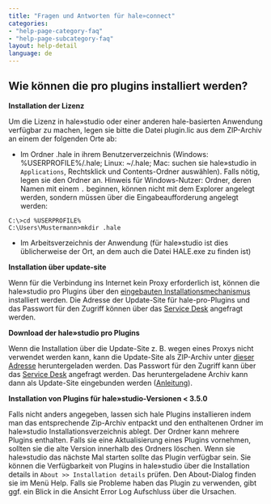 ```yaml
---
title: "Fragen und Antworten für hale»connect"
categories:
- "help-page-category-faq"
- "help-page-subcategory-faq"
layout: help-detail
language: de
---
```


<h2>Wie können die pro plugins installiert werden?</h2>

**Installation der Lizenz**

Um die Lizenz in hale»studio oder einer anderen hale-basierten Anwendung verfügbar zu machen, 
legen sie bitte die Datei plugin.lic aus dem ZIP-Archiv an einem der folgenden Orte ab:

- Im Ordner .hale in ihrem Benutzerverzeichnis (Windows: %USERPROFILE%/.hale; Linux: ~/.hale; 
Mac: suchen sie hale»studio in <code>Applications</code>, Rechtsklick und Contents-Ordner auswählen). 
Falls nötig, legen sie den Ordner an. Hinweis für Windows-Nutzer: Ordner, deren Namen mit einem <code>.</code> beginnen, 
können nicht mit dem Explorer angelegt werden, sondern müssen über die Eingabeaufforderung angelegt werden:

```
C:\>cd %USERPROFILE%
C:\Users\Mustermann>mkdir .hale
```

- Im Arbeitsverzeichnis der Anwendung (für hale»studio ist dies üblicherweise der Ort, an dem auch die Datei HALE.exe zu finden ist)

**Installation über update-site**

Wenn für die Verbindung ins Internet kein Proxy erforderlich ist, 
können die hale»studio pro Plugins über den 
<a href="http://help.halestudio.org/latest/index.jsp?topic=%2Feu.esdihumboldt.hale.doc.user%2Fhtml%2Fgetting_started%2Finstall_plugins.html&cp%3D0_2_3">eingebauten Installationsmechanismus</a> installiert werden.
Die Adresse der Update-Site für hale-pro-Plugins und das Passwort für den Zugriff können über das <a href="https://wetransform.atlassian.net/servicedesk/customer/portal/1">Service Desk</a> angefragt werden.

**Download der hale»studio pro Plugins**

Wenn die Installation über die Update-Site z. B. wegen eines Proxys nicht verwendet werden kann, 
kann die Update-Site als ZIP-Archiv unter <a href="https://wetransform.app.box.com/v/hale-pro-plugins">dieser Adresse</a> heruntergeladen werden.
Das Passwort für den Zugriff kann über das <a href="https://wetransform.atlassian.net/servicedesk/customer/portal/1">Service Desk</a> angefragt werden.
Das heruntergeladene Archiv kann dann als Update-Site eingebunden werden (<a href="http://help.halestudio.org/latest/index.jsp?topic=%2Feu.esdihumboldt.hale.doc.user%2Fhtml%2Fgetting_started%2Finstall_plugins.html&cp%3D0_2_3">Anleitung</a>).


**Installation von Plugins für hale»studio-Versionen < 3.5.0**

Falls nicht anders angegeben, lassen sich hale Plugins installieren indem man das entsprechende Zip-Archiv entpackt und den enthaltenen Ordner 
im hale»studio Installationsverzeichnis ablegt. Der Ordner kann mehrere Plugins enthalten. 
Falls sie eine Aktualisierung eines Plugins vornehmen, sollten sie die alte Version innerhalb des Ordners löschen.
Wenn sie hale»studio das nächste Mal starten sollte das Plugin verfügbar sein. 
Sie können die Verfügbarkeit von Plugins in hale»studio über die Installation details in <code>About >> Installation details</code> prüfen. 
Den About-Dialog finden sie im Menü Help. Falls sie Probleme haben das Plugin zu verwenden, gibt ggf. ein Blick in die Ansicht Error Log Aufschluss über die Ursachen.

